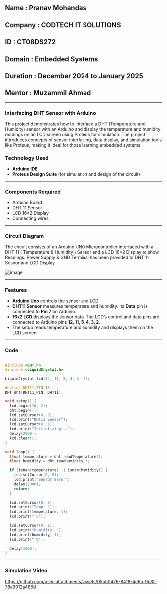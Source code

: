 ## Name : Pranav Mohandas
## Company : CODTECH IT SOLUTIONS
## ID : CT08DS272
## Domain : Embedded Systems
## Duration : December 2024 to January 2025
## Mentor : Muzammil Ahmed
---
### Interfacing DHT Sensor with Arduino
This project demonstrates how to interface a DHT (Temperature and Humidity) sensor with an Arduino and display the temperature and humidity readings on an LCD screen using Proteus for simulation. The project introduces concepts of sensor interfacing, data display, and simulation tools like Proteus, making it ideal for those learning embedded systems.

### Technology Used  
- **Arduino IDE**  
- **Proteus Design Suite** (for simulation and design of the circuit)

 ---

### Components Required  
- Arduino Board  
- DHT 11 Sensor
- LCD 16*2 Display  
- Connecting wires  

---

### Circuit Diagram  
The circuit consists of an Arduino UNO Microcontroller interfaced with a DHT 11 ( Temperature & Humidity ) Sensor and a LCD 16*2 Display to show Readings. Power Supply & GND Terminal has been provided to DHT 11 Sesnor and LCD Display


![image](https://github.com/user-attachments/assets/c06c88b9-0281-4ea1-ac93-d88595eac456)

---

### Features 

- **Arduino Uno** controls the sensor and LCD.
- **DHT11 Sensor** measures temperature and humidity. Its **Data** pin is connected to **Pin 7** on Arduino.
- **16x2 LCD** displays the sensor data. The LCD’s control and data pins are connected to Arduino pins **12, 11, 5, 4, 3, 2**.
- The setup reads temperature and humidity and displays them on the LCD screen.

---

### Code 

```cpp

#include <DHT.h>
#include <LiquidCrystal.h>

LiquidCrystal lcd(12, 11, 5, 4, 3, 2);

#define DHT11_PIN 13
DHT dht(DHT11_PIN, DHT11);

void setup() {
  lcd.begin(16, 2);
  dht.begin();
  lcd.setCursor(0, 0);
  lcd.print("DHT11 Sensor");
  lcd.setCursor(0, 1);
  lcd.print("Initializing...");
  delay(2000);
  lcd.clear();
}

void loop() {
  float temperature = dht.readTemperature();
  float humidity = dht.readHumidity();

  if (isnan(temperature) || isnan(humidity)) {
    lcd.setCursor(0, 0);
    lcd.print("Sensor Error");
    delay(2000);
    return;
  }

  lcd.setCursor(0, 0);
  lcd.print("Temp: ");
  lcd.print(temperature, 1);
  lcd.print(" C");

  lcd.setCursor(0, 1);
  lcd.print("Humidity: ");
  lcd.print(humidity, 1);
  lcd.print(" %");

  delay(1000);
}
```
---

### Simulation Video


https://github.com/user-attachments/assets/05b50476-8418-4c6b-9c8f-78a9012a486d



